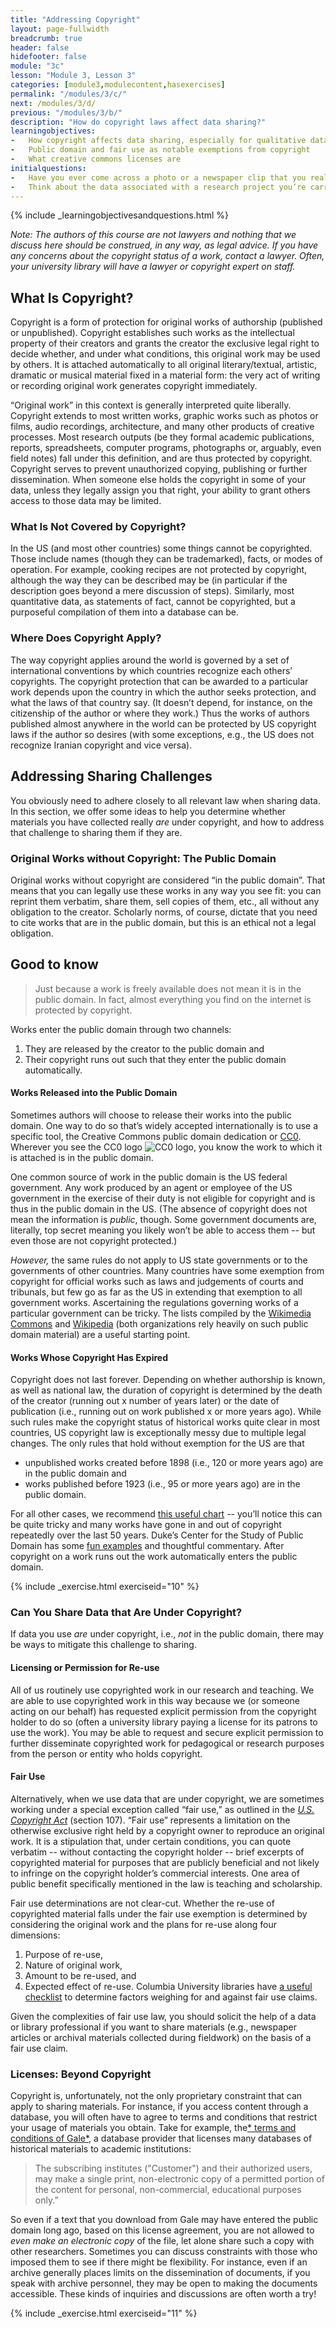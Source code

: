 ```yaml
---
title: "Addressing Copyright"
layout: page-fullwidth
breadcrumb: true
header: false
hidefooter: false
module: "3c"
lesson: "Module 3, Lesson 3"
categories: [module3,modulecontent,hasexercises]
permalink: "/modules/3/c/"
next: /modules/3/d/
previous: "/modules/3/b/"
description: "How do copyright laws affect data sharing?"
learningobjectives:
-   How copyright affects data sharing, especially for qualitative data
-   Public domain and fair use as notable exemptions from copyright
-   What creative commons licenses are
initialquestions:
-   Have you ever come across a photo or a newspaper clip that you really wanted to include in your work? Do you know how to go about arranging for that?
-   Think about the data associated with a research project you’re carrying out -- did you collect data sources created by others, or did you generate the data yourself (e.g., through conducting interviews), or both?
---
```

{% include _learningobjectivesandquestions.html %}


*Note: The authors of this course are not lawyers and nothing that we discuss here should be construed, in any way, as legal advice. If you have any concerns about the copyright status of a work, contact a lawyer. Often, your university library will have a lawyer or copyright expert on staff.*

## What Is Copyright?
Copyright is a form of protection for original works of authorship (published or unpublished). Copyright establishes such works as the intellectual property of their creators and grants the creator the exclusive legal right to decide whether, and under what conditions, this original work may be used by others. It is attached automatically to all original literary/textual, artistic, dramatic or musical material fixed in a material form: the very act of writing or recording original work generates copyright immediately.

“Original work” in this context is generally interpreted quite liberally. Copyright extends to most written works, graphic works such as photos or films, audio recordings, architecture, and many other products of creative processes. Most research outputs (be they formal academic publications, reports, spreadsheets, computer programs, photographs or, arguably, even field notes) fall under this definition, and are thus protected by copyright. Copyright serves to prevent unauthorized copying, publishing or further dissemination. When someone else holds the copyright in some of your data, unless they legally assign you that right, your ability to grant others access to those data may be limited.

### What Is Not Covered by Copyright?
In the US (and most other countries) some things cannot be copyrighted. Those include names (though they can be trademarked), facts, or modes of operation. For example, cooking recipes are not protected by copyright, although the way they can be described may be (in particular if the description goes beyond a mere discussion of steps). Similarly, most quantitative data, as statements of fact, cannot be copyrighted, but a purposeful compilation of them into a database can be.

### Where Does Copyright Apply?
The way copyright applies around the world is governed by a set of international conventions by which countries recognize each others’ copyrights. The copyright protection that can be awarded to a particular work depends upon the country in which the author seeks protection, and what the laws of that country say. (It doesn’t depend, for instance, on the citizenship of the author or where they work.) Thus the works of authors published almost anywhere in the world can be protected by US copyright laws if the author so desires (with some exceptions, e.g., the US does not recognize Iranian copyright and vice versa).

## Addressing Sharing Challenges
You obviously need to adhere closely to all relevant law when sharing data. In this section, we offer some ideas to help you determine whether materials you have collected really *are* under copyright, and how to address that challenge to sharing them if they are.

### Original Works without Copyright: The Public Domain
Original works without copyright are considered “in the public domain”. That means that you can legally use these works in any way you see fit: you can reprint them verbatim, share them, sell copies of them, etc., all without any obligation to the creator. Scholarly norms, of course, dictate that you need to cite works that are in the public domain, but this is an ethical not a legal obligation.
 
## Good to know 
>Just because a work is freely available does not mean it is in the public domain. In fact, almost everything you find on the internet is protected by copyright.
 
 Works enter the public domain through two channels:

1.  They are released by the creator to the public domain and
2.  Their copyright runs out such that they enter the public
    domain automatically.

#### Works Released into the Public Domain
Sometimes authors will choose to release their works into the public domain. One way to do so that’s widely accepted internationally is to use a specific tool, the Creative Commons public domain dedication or [CC0](https://creativecommons.org/share-your-work/public-domain/cc0/). Wherever you see the CC0 logo ![CC0 logo](https://licensebuttons.net/p/zero/1.0/88x31.png), you know the work to which it is attached is in the public domain.
 
One common source of work in the public domain is the US federal government. Any work produced by an agent or employee of the US government in the exercise of their duty is not eligible for copyright and is thus in the public domain in the US. (The absence of copyright does not mean the information is *public*, though. Some government documents are, literally, top secret meaning you likely won’t be able to access them -- but even those are not copyright protected.)

*However,* the same rules do not apply to US state governments or to the governments of other countries. Many countries have some exemption from copyright for official works such as laws and judgements of courts and tribunals, but few go as far as the US in extending that exemption to all government works. Ascertaining the regulations governing works of a particular government can be tricky. The lists compiled by the
[Wikimedia Commons](https://commons.wikimedia.org/wiki/Commons:Copyright_rules_by_territory) and [Wikipedia](https://en.wikipedia.org/wiki/Wikipedia:Non-U.S._copyrights) (both organizations rely heavily on such public domain material) are a useful starting point.

#### Works Whose Copyright Has Expired
Copyright does not last forever. Depending on whether authorship is known, as well as national law, the duration of copyright is determined by the death of the creator (running out x number of years later) or the date of publication (i.e., running out on work published x or more years ago). While such rules make the copyright status of historical works quite clear in most countries, US copyright law is exceptionally messy due to multiple legal changes. The only rules that hold without exemption for the US are that

-   unpublished works created before 1898 (i.e., 120 or more years ago)
    are in the public domain and
-   works published before 1923 (i.e., 95 or more years ago) are in the
    public domain.
    
 For all other cases, we recommend [this useful chart](https://copyright.cornell.edu/publicdomain) -- you’ll notice this can be quite tricky and many works have gone in and out of copyright repeatedly over the last 50 years. Duke’s Center for the Study of Public Domain has some [fun examples](https://law.duke.edu/cspd/publicdomainday/) and thoughtful commentary. After copyright on a work runs out the work automatically enters the public domain.

{% include _exercise.html exerciseid="10" %}


### Can You Share Data that Are Under Copyright?
If data you use *are* under copyright, i.e., *not* in the public domain, there may be ways to mitigate this challenge to sharing.

#### Licensing or Permission for Re-use
All of us routinely use copyrighted work in our research and teaching. We are able to use copyrighted work in this way because we (or someone acting on our behalf) has requested explicit permission from the copyright holder to do so (often a university library paying a license for its patrons to use the work). You may be able to request and secure explicit permission to further disseminate copyrighted work for pedagogical or research purposes from the person or entity who holds copyright.

#### Fair Use
Alternatively, when we use data that are under copyright, we are sometimes working under a special exception called “fair use,” as outlined in the [*U.S. Copyright Act*](https://www.copyright.gov/title17/92chap1.html) (section 107). “Fair use” represents a limitation on the otherwise exclusive right held by a copyright owner to reproduce an original work. It is a stipulation that, under certain conditions, you can quote verbatim -- without contacting the copyright holder -- brief excerpts of copyrighted material for purposes that are publicly beneficial and not likely to infringe on the copyright holder’s commercial interests. One area of public benefit specifically mentioned in the law is teaching and scholarship.

Fair use determinations are not clear-cut. Whether the re-use of copyrighted material falls under the fair use exemption is determined by considering the original work and the plans for re-use along four dimensions:
1.  Purpose of re-use,
2.  Nature of original work,
3.  Amount to be re-used, and
4.  Expected effect of re-use.
Columbia University libraries have [a useful checklist](https://copyright.columbia.edu/basics/fair-use/fair-use-checklist.html#Fair%20Use%20Checklist) to determine factors weighing for and against fair use claims.
 
Given the complexities of fair use law, you should solicit the help of a data or library professional if you want to share materials (e.g., newspaper articles or archival materials collected during fieldwork) on the basis of a fair use claim.

### Licenses: Beyond Copyright
Copyright is, unfortunately, not the only proprietary constraint that can apply to sharing materials. For instance, if you access content through a database, you will often have to agree to terms and conditions that restrict your usage of materials you obtain. Take for example, the[* terms and conditions of Gale*](https://www.gale.com/terms-of-use), a database provider that licenses many databases of historical materials to academic institutions:

>The subscribing institutes ("Customer") and their authorized users, may make a single print, non-electronic copy of a permitted portion of the content for personal, non-commercial, educational purposes only.”

So even if a text that you download from Gale may have entered the public domain long ago, based on this license agreement, you are not allowed to *even make an electronic copy* of the file, let alone share such a copy with other researchers. Sometimes you can discuss constraints with those who imposed them to see if there might be flexibility. For instance, even if an archive generally places limits on the dissemination of documents, if you speak with archive personnel, they may be open to making the documents accessible. These kinds of inquiries and discussions are often worth a try!

{% include _exercise.html exerciseid="11" %}
